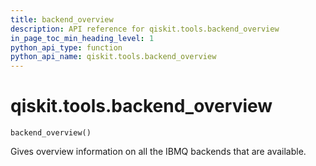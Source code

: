 ```yaml
---
title: backend_overview
description: API reference for qiskit.tools.backend_overview
in_page_toc_min_heading_level: 1
python_api_type: function
python_api_name: qiskit.tools.backend_overview
---
```


# qiskit.tools.backend\_overview

<span id="qiskit.tools.backend_overview" />

`backend_overview()`

Gives overview information on all the IBMQ backends that are available.

